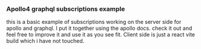 ### Apollo4 graphql subscriptions example

this is a basic example of subscriptions working on the server side for apollo and graphql. I put it together using the apollo docs. check it out and feel free to improve it and use it as you see fit. Client side is just a react vite build which i have not touched.
